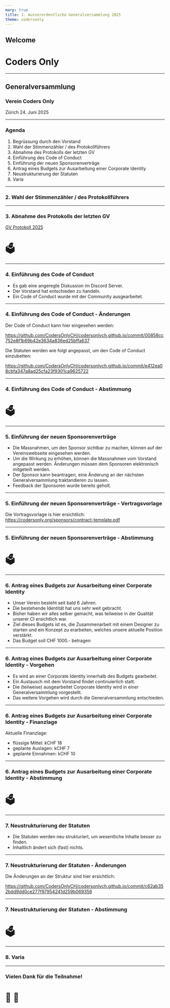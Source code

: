 ```yaml
---
marp: true
title: 1. Ausserordentliche Generalversammlung 2025
theme: codersonly
---
```


## Welcome

# Coders Only

---

## Generalversammlung

### Verein Coders Only

Zürich 24. Juni 2025

---

### Agenda

1. Begrüssung durch den Vorstand
2. Wahl der Stimmenzähler / des Protokollführers
3. Abnahme des Protokolls der letzten GV
4. Einführung des Code of Conduct
5. Einführung der neuen Sponsorenverträge
6. Antrag eines Budgets zur Ausarbeitung einer Corporate Identity
7. Neustrukturierung der Statuten
8. Varia

---

### 2. Wahl der Stimmenzähler / des Protokollführers

---

### 3. Abnahme des Protokolls der letzten GV

[GV Protokoll 2025](https://codersonly.org/association/general-assembly-2025/)

# 🗳️

---

### 4. Einführung des Code of Conduct

- Es gab eine angeregte Diskussion im Discord Server.
- Der Vorstand hat entschieden zu handeln.
- Ein Code of Conduct wurde mit der Community ausgearbeitet.

---

### 4. Einführung des Code of Conduct - Änderungen

Der Code of Conduct kann hier eingesehen werden:

https://github.com/CodersOnlyCH/codersonlych.github.io/commit/00858cc752e8f1b69b42e3634a836ed25bffa637

Die Statuten werden wie folgt angepasst, um den Code of Conduct einzubetten:

https://github.com/CodersOnlyCH/codersonlych.github.io/commit/e412ea08cbfa347a8ad25cfa23f9301ca9625722

---

### 4. Einführung des Code of Conduct - Abstimmung

# 🗳️

---

### 5. Einführung der neuen Sponsorenverträge

- Die Massnahmen, um den Sponsor sichtbar zu machen, können auf der Vereinswebseite eingesehen werden.
- Um die Wirkung zu erhöhen, können die Massnahmen vom Vorstand angepasst werden. Änderungen müssen dem Sponsoren elektronisch mitgeteilt werden.
- Der Sponsor kann beantragen, eine Änderung an der nächsten Generalversammlung traktandieren zu lassen.
- Feedback der Sponsoren wurde bereits geholt.

---

### 5. Einführung der neuen Sponsorenverträge - Vertragsvorlage

Die Vortragsvorlage is hier ersichtlich:
https://codersonly.org/sponsors/contract-template.pdf

---

### 5. Einführung der neuen Sponsorenverträge - Abstimmung

# 🗳️

---

### 6. Antrag eines Budgets zur Ausarbeitung einer Corporate Identity

- Unser Verein besteht seit bald 6 Jahren.
- Die bestehende Identität hat uns sehr weit gebracht.
- Bisher haben wir alles selber gemacht, was teilweise in der Qualität unserer CI ersichtlich war.
- Ziel dieses Budgets ist es, die Zusammenarbeit mit einem Designer zu starten und ein Konzept zu erarbeiten, welches unsere aktuelle Position verstärkt.
- Das Budget soll CHF 1000.- betragen

---

### 6. Antrag eines Budgets zur Ausarbeitung einer Corporate Identity - Vorgehen

- Es wird an einer Corporate Identity innerhalb des Budgets gearbeitet.
- Ein Austausch mit dem Vorstand findet continuierlich statt.
- Die (teilweise) ausgearbeitet Corporate Identity wird in einer Generalversammlung vorgestellt.
- Das weitere Vorgehen wird durch die Generalversammlung entschieden.

---

### 6. Antrag eines Budgets zur Ausarbeitung einer Corporate Identity - Finanzlage

Aktuelle Finanzlage:

- flüssige Mittel: kCHF 18
- geplante Auslagen: kCHF 7
- geplante Einnahmen: kCHF 10

---

### 6. Antrag eines Budgets zur Ausarbeitung einer Corporate Identity - Abstimmung

# 🗳️

---

### 7. Neustrukturierung der Statuten

- Die Statuten werden neu strukturiert, um wesentliche Inhalte besser zu finden.
- Inhaltlich ändert sich (fast) nichts.

---

### 7. Neustrukturierung der Statuten - Änderungen

Die Änderungen an der Struktur sind hier ersichtlich:

https://github.com/CodersOnlyCH/codersonlych.github.io/commit/c62ab352bdd9dd0ce277f97954241d259b069356

---

### 7. Neustrukturierung der Statuten - Abstimmung

# 🗳️

---

### 8. Varia

---

### Vielen Dank für die Teilnahme!

# 🍻 🥂

